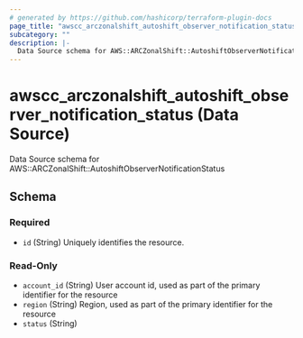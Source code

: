 ```yaml
---
# generated by https://github.com/hashicorp/terraform-plugin-docs
page_title: "awscc_arczonalshift_autoshift_observer_notification_status Data Source - terraform-provider-awscc"
subcategory: ""
description: |-
  Data Source schema for AWS::ARCZonalShift::AutoshiftObserverNotificationStatus
---
```


# awscc_arczonalshift_autoshift_observer_notification_status (Data Source)

Data Source schema for AWS::ARCZonalShift::AutoshiftObserverNotificationStatus



<!-- schema generated by tfplugindocs -->
## Schema

### Required

- `id` (String) Uniquely identifies the resource.

### Read-Only

- `account_id` (String) User account id, used as part of the primary identifier for the resource
- `region` (String) Region, used as part of the primary identifier for the resource
- `status` (String)
